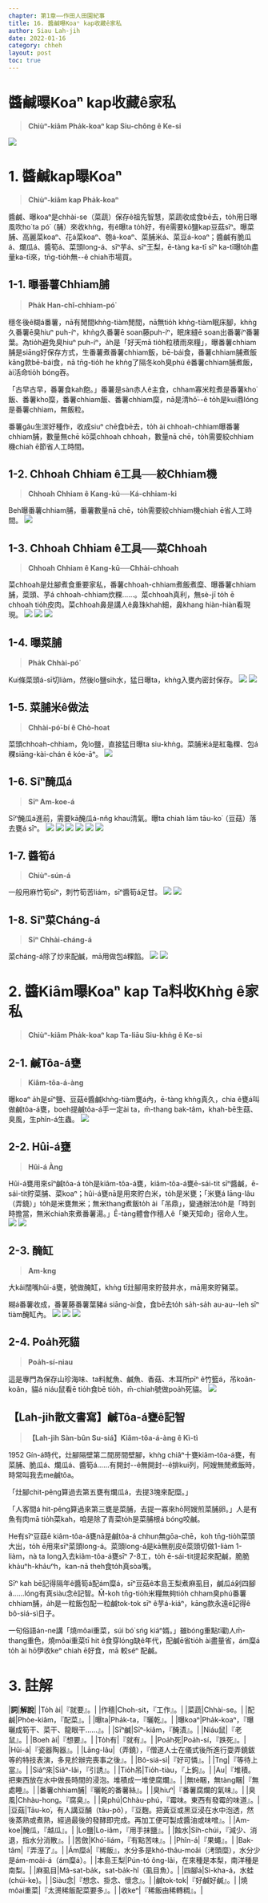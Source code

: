 ```yaml
---
chapter: 第1章——作田人田園紀事
title: 16. 醬鹹曝Koaⁿ kap收藏ê家私
author: Siau Lah-jih
date: 2022-01-16
category: chheh
layout: post
toc: true
---
```


# 醬鹹曝Koaⁿ kap收藏ê家私
> **Chiùⁿ-kiâm Pha̍k-koaⁿ kap Siu-chông ê Ke-si**

![](../too5/05/5-25-1.甕仔.jpg)

# 1. 醬鹹kap曝Koaⁿ
> **Chiùⁿ-kiâm kap Pha̍k-koaⁿ**

醬鹹、曝koaⁿ是chhài-se（菜蔬）保存ê祖先智慧，菜蔬收成食bē去，to̍h用日曝風吹ho͘ ta pó͘（脯）來收khǹg，有ê曝ta to̍h好，有ê需要kō͘鹽kap豆菇sīⁿ。曝菜脯、高麗菜koaⁿ、花á菜koaⁿ、匏á-koaⁿ、菜脯米á、菜豆á-koaⁿ；醬鹹有脆瓜á、爛瓜á、醬筍á、菜頭long-á、sīⁿ芋á、sīⁿ王梨，ē-tàng ka-tī sīⁿ ka-tī曝to̍h盡量ka-tī來，tn̄g-tio̍h無--ê chiah市場買。

## 1-1. 曝番薯Chhiam脯
> **Pha̍k Han-chî-chhiam-pó͘**

穩冬後ê糊á番薯，nā有閒間khǹg-tiàm閒間，nā無tio̍h khǹg-tiàm眠床腳，khǹg久番薯ē臭hiuⁿ puh-íⁿ，khǹg久番薯ē soan藤puh-íⁿ，眠床縫ē soan出番薯íⁿ番薯葉。為tio̍h避免臭hiuⁿ puh-íⁿ，a̍h是「好天mā tio̍h粒積雨來糧」，曝番薯chhiam脯是siāng好保存方式，生番薯煮番薯chhiam飯，bē-bái食，番薯chhiam脯煮飯kāng款bē-bái食，nā tn̄g-tio̍h he khǹg了隔冬koh臭phú ê番薯chhiam脯煮飯，ài活命tio̍h bóng吞。

「古早古早，番薯食kah飽。」番薯是sàn赤人ê主食，chham寡米粒煮是番薯kho͘飯、番薯kho͘糜，番薯chhiam飯、番薯chhiam糜，nā是清hô͘--ê to̍h是kui鼎lóng是番薯chhiam，無飯粒。

番薯gâu生湠好種作，收成siuⁿ chē食bē去，to̍h ài chhoah-chhiam曝番薯chhiam脯，數量無chē kō͘菜chhoah chhoah，數量nā chē，to̍h需要絞chhiam機chiah ē節省人工時間。

## 1-2. Chhoah Chhiam ê工具──絞Chhiam機
>**Chhoah Chhiam ê Kang-kū──Ká-chhiam-ki**

Beh曝番薯chhiam脯，番薯數量nā chē，to̍h需要絞chhiam機chiah ē省人工時間。
![](../too5/05/5-18-1.番薯簽機.jpg)

## 1-3. Chhoah Chhiam ê工具──菜Chhoah
>**Chhoah Chhiam ê Kang-kū──Chhài-chhoah**

菜chhoah是灶腳煮食重要家私，番薯chhoah-chhiam煮飯煮糜、曝番薯chhiam脯，菜頭、芋á chhoah-chhiam炊粿……。菜chhoah真利，無sè-jī to̍h ē chhoah tio̍h皮肉。菜chhoah鼻是講人ê鼻珠khah細，鼻khang hiàn-hiàn看現現。
![](../too5/05/5-19-1.菜剉.jpg)
![](../too5/05/5-19-2.菜剉.jpg)
![](../too5/05/5-19-3.菜剉.jpg)

## 1-4. 曝菜脯
> **Pha̍k Chhài-pó͘**

Kui條菜頭á-sī切liàm，然後lo鹽si̍h水，猛日曝ta，khǹg入甕內密封保存。
![](../too5/05/5-22-1.菜脯條.jpg)
![](../too5/05/5-22-3.老菜脯.jpg)

## 1-5. 菜脯米ê做法
> **Chhài-pó͘-bí ê Chò-hoat**

菜頭chhoah-chhiam，免lo鹽，直接猛日曝ta siu-khǹg。菜脯米á是紅龜粿、包á粿siāng-kài-chán ê kóe-āⁿ。
![](../too5/05/5-22-2.菜脯米仔.jpg)

## 1-6. Sīⁿ醃瓜á
> **Sīⁿ Am-koe-á**

Sīⁿ醃瓜á進前，需要kā醃瓜á-nn̂g khau清氣。曝ta chiah lām tāu-ko͘（豆菇）落去甕á sīⁿ。
![](../too5/05/5-21-1.醃瓜仔.jpg)
![](../too5/05/5-21-2.醃瓜仔.jpg)
![](../too5/05/5-21-3.醃瓜仔.jpg)
![](../too5/05/5-21-4.豆菇.jpg)
![](../too5/05/5-21-5.醃瓜仔.jpg)
![](../too5/05/5-21-6.醃瓜仔.jpg)

## 1-7. 醬筍á
> **Chiùⁿ-sún-á**

一般用麻竹筍sīⁿ，刺竹筍苦liám，sīⁿ醬筍á足甘。
![](../too5/05/5-23-1.醬筍仔.jpg)
![](../too5/05/5-23-2.醬筍仔.jpg)

## 1-8. Sīⁿ菜Cháng-á
> **Sīⁿ Chhài-cháng-á**

菜cháng-á除了炒來配鹹，mā用做包á粿餡。
![](../too5/05/5-24-1.菜總仔.jpg)
![](../too5/05/5-24-2.菜總仔.jpg)

# 2. 醬Kiâm曝Koaⁿ kap Ta料收Khǹg ê家私
> **Chiùⁿ-kiâm Pha̍k-koaⁿ kap Ta-liāu Siu-khǹg ê Ke-si**

## 2-1. 鹹Tôa-á甕
> **Kiâm-tôa-á-àng**

曝koaⁿ a̍h是sīⁿ鹽、豆菇ê醬鹹khǹg-tiàm甕á內，ē-tàng khǹg真久，chia ê甕á叫做鹹tôa-á甕，boeh提鹹tôa-á手一定ài ta，m̄-thang bak-tâm，khah-bē生菇、臭風，生phîn-á生蟲。
![](../too5/05/5-25-1.甕仔.jpg)

## 2-2. Hûi-á甕
> **Hûi-á Àng**

Hûi-á甕用來sīⁿ鹹tôa-á to̍h是kiâm-tôa-á甕，kiâm-tôa-á甕ē-sái-tit sīⁿ醬鹹，ē-sái-tit貯菜脯、菜koaⁿ；hûi-á甕nā是用來貯白米，to̍h是米甕；「米甕á lāng-lâu（弄鐃）」to̍h是米甕無米；無米thang煮飯to̍h ài「吊鼎」，變通辦法to̍h是「時到時擔當，無米chiah來煮番薯湯。」Ē-tàng體會作穡人ê「樂天知命」宿命人生。
![](../too5/05/5-11-1.甕仔.jpg)
![](../too5/05/5-11-2.甕仔.jpg)

## 2-3. 醃缸
> **Am-kng**

大kâi闊嘴hûi-á甕，號做醃缸，khǹg tī灶腳用來貯鼓井水，mā用來貯豬菜。

糊á番薯收成，番薯藤番薯葉豬á siāng-ài食，食bē去to̍h sa̍h-sa̍h au-au--leh sīⁿ tiàm醃缸內。
![](../too5/05/5-26-1.醃缸舂臼.jpg)
![](../too5/05/5-26-2.醃缸.jpg)
![](../too5/05/5-26-3.醃缸.jpg)

## 2-4. Poa̍h死貓
> **Poa̍h-sí-niau**

這是專門為保存山珍海味、ta料魷魚、鹹魚、香菇、木耳所pīⁿ ê竹籃á，吊koân-koân，貓á niáu鼠看ē tio̍h食bē tio̍h，m̄-chiah號做poa̍h死貓。
![](../too5/05/5-10-1.跋死貓.jpg)

## 【Lah-jih散文書寫】鹹Tôa-á甕ê記智
> **【Lah-jih Sàn-bûn Su-siá】Kiâm-tôa-á-àng ê Kì-tì**

1952 Gín-á時代，灶腳隔壁第二間房間壁腳，khǹg chiâⁿ十甕kiâm-tôa-á甕，有菜脯、脆瓜á、爛瓜á、醬筍á……有開封--ê無開封--ê排kui列，阿嫂無閒煮飯時，時常叫我去me鹹tôa。

「灶腳chit-pêng算過去第五甕有爛瓜á，去提3塊來配糜。」

「人客間á hit-pêng算過來第三甕是菜脯，去提一寡來hō͘阿嫂煎菜脯卵。」人是有魚有肉mā tio̍h菜kah，咱是除了青菜to̍h是菜脯根á bóng咬鹹。

He有sīⁿ豆菇ê kiâm-tôa-á甕nā是鹹tôa-á chhun無gōa-chē，koh tn̄g-tio̍h菜頭大出，to̍h ē用來sīⁿ菜頭long-á。菜頭long-á是kā無削皮ê菜頭切做1-liàm 1-liàm，nà ta long入去kiâm-tôa-á甕sīⁿ 7-8工，to̍h ē-sái-tit提起來配鹹，脆脆kha̍uⁿh-kha̍uⁿh，kan-nā theh食to̍h真sòa嘴。

Sīⁿ kah bē記得隔年ê醬筍á配ám糜á，sīⁿ豆菇ê本島王梨煮麻虱目，鹹瓜á剁四腳á……lóng有真siàu念ê記智。M̄-koh tn̄g-tio̍h米糧無夠tio̍h chham臭phú番薯chhiam脯，a̍h是一粒飯包配一粒鹹tok-tok sīⁿ ê芋á-kiáⁿ，kāng款永遠ē記得ê bô-siá-sì日子。

一句俗語án-ne講「燒môai重菜，súi bó͘ sńg kiáⁿ婿。」雖bóng重點tī勸人m̄-thang重色，燒môai重菜tī hit ê食穿lóng缺ê年代，配鹹ē省tio̍h ài盡量省，ám糜á to̍h ài hō͘伊收keⁿ chiah ē好食，mā 較séⁿ 配鹹。

# 3. 註解

|**詞**|**解說**|
 |To̍h ài|『就要』。|
 |作穡|Choh-sit，『工作』。|
 |菜蔬|Chhài-se。|
 |配鹹|Phòe-kiâm，『配菜』。|
 |曝ta|Pha̍k-ta，『曬乾』。|
 |曝koaⁿ|Pha̍k-koaⁿ，『曝曬成筍干、菜干、龍眼干……』。|
 |Sīⁿ鹹|Sīⁿ-kiâm，『醃漬』。|
 |Niáu鼠|『老鼠』。|
 |Boeh ài|『想要』。|
 |To̍h有|『就有』。|
 |Poa̍h死|Poa̍h-sí，『跌死』。|
 |Hûi-á|『瓷器陶器』。|
 |Lāng-lâu|（弄鐃），『僧道人士在儀式後所進行耍弄鐃鈸等的特技表演，多見於辦完喪事之後』。|
 |Bô-siá-sì|『好可憐』。|
 |Tng|『等待上當』。|
 |Siâⁿ來|Siâⁿ-lâi，『引誘』。|
 |Tio̍h吊|Tio̍h-tiàu，『上鉤』。|
 |Au|『堆積。把東西放在水中做長時間的浸泡。堆積成一堆使腐爛』。|
 |無tè睏，無tàng睏|『無處睡』。|
 |番薯chhiam脯|『曬乾的番薯絲』。|
 |臭hiuⁿ|『番薯腐爛的氣味』。|
 |臭風|Chhàu-hong。『腐臭』。|
 |臭phú|Chhàu-phú，『霉味。東西有發霉的味道』。|
 |豆菇|Tāu-ko͘，有人講豆酺（tāu-pô͘），『豆麴。把黃豆或黑豆浸在水中泡透，然後蒸熟或煮熟，經過最後的發酵即完成。再加工便可製成醬油或味噌』。|
 |Am-koe|醃瓜，『越瓜』。|
 |Lo鹽|Lo-iâm，『用手抹鹽』。|
 |蝕水|Si̍h-chúi，『減少、消退，指水分消散』。|
 |苦斂|Khó͘-liám，『有點苦味』。|
 |Phîn-á|『果蠅』。|
 |Bak-tâm|『弄溼了』。|
 |Ám糜á|『稀飯』，水分多是khó-thâu-moâi（洘頭糜），水分少是ám-moâi-á（ám糜á）。|
 |本島王梨|Pún-tó ông-lâi，在來種是本梨，南洋種是南梨。|
 |麻虱目|Mâ-sat-ba̍k，sat-ba̍k-hî（虱目魚）。|
 |四腳á|Sì-kha-á，水蛙(chúi-ke)。|
 |Siàu念|『想念、掛念、懷念』。|
 |鹹tok-tok|『好鹹好鹹』。|
 |燒môai重菜|『太燙稀飯配菜要多』。|
 |收keⁿ|『稀飯由稀轉稠』。|
